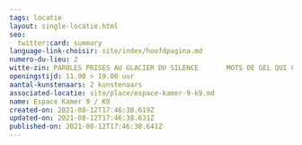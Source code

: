 ```yaml
---
tags: locatie
layout: single-locatie.html
seo:
  twitter:card: summary
language-link-choisir: site/index/hoofdpagina.md
numero-du-lieu: 2
witte-zin: PAROLES PRISES AU GLACIER DU SILENCE       MOTS DE GEL QUI CHAUFFENT MES LARMES
openingstijd: 11.00 > 19.00 uur
aantal-kunstenaars: 2 kunstenaars
associated-locatie: site/place/espace-kamer-9-k9.md
name: Espace Kamer 9 / K9
created-on: 2021-08-12T17:46:38.619Z
updated-on: 2021-08-12T17:46:38.631Z
published-on: 2021-08-12T17:46:38.641Z
---
```

